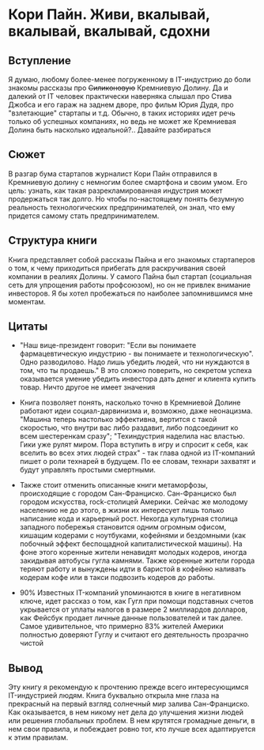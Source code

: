 # Кори Пайн. Живи, вкалывай, вкалывай, вкалывай, сдохни

## Вступление

Я думаю, любому более-менее погруженному в IT-индустрию до боли знакомы рассказы про ~~Силиконовую~~ Кремниевую Долину. Да и далекий от IT человек практически наверняка слышал про Стива Джобса и его гараж на заднем дворе, про фильм Юрия Дудя, про "взлетающие" стартапы и т.д. Обычно, в таких историях идет речь только об успешных компаниях, но ведь не может же Кремниевая Долина быть насколько идеальной?.. Давайте разбираться

## Сюжет

В разгар бума стартапов журналист Кори Пайн отправился в Кремниевую долину с немногим более смартфона и своим умом. Его цель: узнать, как такая разрекламированная индустрия может продержаться так долго. Но чтобы по-настоящему понять безумную реальность технологических предпринимателей, он знал, что ему придется самому стать предпринимателем. 

## Структура книги

Книга представляет собой рассказы Пайна и его знакомых стартаперов о том, к чему приходиться прибегать для раскручивания своей компании в реалиях Долины. У самого Пайна был стартап (социальная сеть для упрощения работы профсоюзом), но он не привлек внимание инвесторов. Я бы хотел пробежаться по наиболее запомнившимся мне моментам.

## Цитаты

* "Наш вице-президент говорит: "Если вы понимаете фармацевтическую индустрию - вы понимаете и технологическую". Одно разводилово. Надо лишь убедить людей, что ни нуждаются в том, что ты продаешь."
В это сложно поверить, но секретом успеха оказывается умение убедить инвестора дать денег и клиента купить товар. Ничто другое не имеет значения

* Книга позволяет понять, насколько точно в Кремниевой Долине работают идеи социал-дарвинизма и, возможно, даже неонацизма. "Машина теперь настолько эффективна, вертится с такой скоростью, что внутри вас либо раздавит, либо подсоединит ко всем шестеренкам сразу"; "Техиндустрия наделила нас властью. Гики уже рулят миром. Пора вступить в игру и спросит к себя, как вселить во всех этих людей страх" - так глава одной из IT-компаний пишет о роли технарей в будущем. По ее словам, технари захватят и будут управлять простыми смертными. 

* Также стоит отменить описанные книги метаморфозы, происходящие с городом Сан-Франциско. Сан-Франциско был городом искусства, rock-столицей Америки. Сейчас же молодому населению не до этого, в жизни их интересует лишь только написание кода и карьерный рост. Некогда культурная столица западного побережья становится одним огромным офисом, кишащим кодерами с ноутбуками, кофейнями и бездомными (как побочный эффект беспощадной капиталистической машины). На фоне этого коренные жители ненавидят молодых кодеров, иногда закидывая автобусы гугла камнями. Также коренные жители города теряют работу и вынуждены идти в баристой в кофейню наливать кодерам кофе или в такси подвозить кодеров до работы.

* 90% Известных IT-компаний упоминаются в книге в негативном ключе, идет рассказ о том, как Гугл при помощи подставных счетов укрывается от уплаты налогов в размере 2 миллиардов долларов, как Фейсбук продает личные данные пользователей и так далее. Самое удивительное, что примерно 83% жителей Америки полностью доверяют Гуглу и считают его деятельность прозрачно чистой

## Вывод

Эту книгу я рекомендую к прочтению прежде всего интересующимся IT-индустрией людям. Книга буквально открыла мне глаза на прекрасный на первый взгляд солнечный мир залива Сан-Франциско. Как оказывается, в нем никому нет дела до улучшения жизни людей или решения глобальных проблем. В нем крутятся громадные деньги, в нем свои правила, и побеждает ровно тот, кто лучше всех адаптируется к этим правилам.

